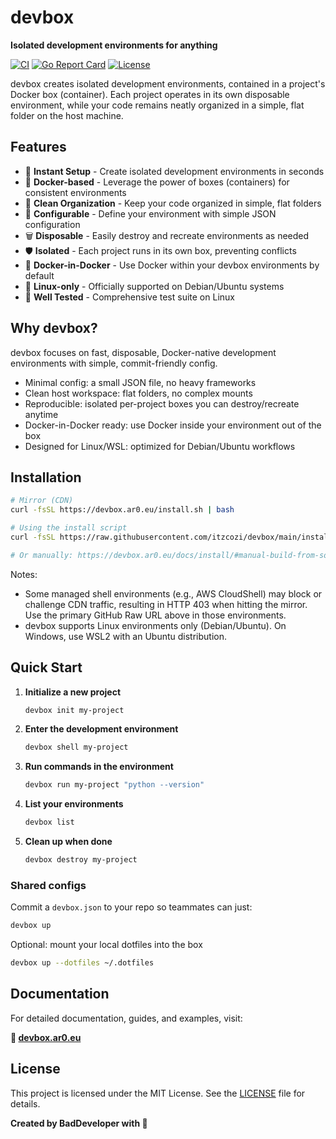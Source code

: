 # devbox

**Isolated development environments for anything**

[![CI](https://github.com/itzcozi/devbox/workflows/CI/badge.svg)](https://github.com/itzcozi/devbox/actions)
[![Go Report Card](https://goreportcard.com/badge/github.com/itzcozi/devbox)](https://goreportcard.com/report/github.com/itzcozi/devbox)
[![License](https://img.shields.io/badge/license-MIT-blue.svg)](LICENSE)

devbox creates isolated development environments, contained in a project's Docker box (container). Each project operates in its own disposable environment, while your code remains neatly organized in a simple, flat folder on the host machine.

## Features

- 🚀 **Instant Setup** - Create isolated development environments in seconds
- 🐳 **Docker-based** - Leverage the power of boxes (containers) for consistent environments
- 📁 **Clean Organization** - Keep your code organized in simple, flat folders
- 🔧 **Configurable** - Define your environment with simple JSON configuration
- 🗑️ **Disposable** - Easily destroy and recreate environments as needed
- 🛡️ **Isolated** - Each project runs in its own box, preventing conflicts
- 🔄 **Docker-in-Docker** - Use Docker within your devbox environments by default
- 🐧 **Linux-only** - Officially supported on Debian/Ubuntu systems
- 🧪 **Well Tested** - Comprehensive test suite on Linux

## Why devbox?

devbox focuses on fast, disposable, Docker-native development environments with simple, commit-friendly config.

- Minimal config: a small JSON file, no heavy frameworks
- Clean host workspace: flat folders, no complex mounts
- Reproducible: isolated per-project boxes you can destroy/recreate anytime
- Docker-in-Docker ready: use Docker inside your environment out of the box
- Designed for Linux/WSL: optimized for Debian/Ubuntu workflows

## Installation

```bash
# Mirror (CDN)
curl -fsSL https://devbox.ar0.eu/install.sh | bash

# Using the install script
curl -fsSL https://raw.githubusercontent.com/itzcozi/devbox/main/install.sh | bash

# Or manually: https://devbox.ar0.eu/docs/install/#manual-build-from-source
```

Notes:
- Some managed shell environments (e.g., AWS CloudShell) may block or challenge CDN traffic, resulting in HTTP 403 when hitting the mirror. Use the primary GitHub Raw URL above in those environments.
- devbox supports Linux environments only (Debian/Ubuntu). On Windows, use WSL2 with an Ubuntu distribution.



## Quick Start

1. **Initialize a new project**
   ```bash
   devbox init my-project
   ```

2. **Enter the development environment**
   ```bash
   devbox shell my-project
   ```

3. **Run commands in the environment**
   ```bash
   devbox run my-project "python --version"
   ```

4. **List your environments**
   ```bash
   devbox list
   ```

5. **Clean up when done**
   ```bash
   devbox destroy my-project
   ```

### Shared configs

Commit a `devbox.json` to your repo so teammates can just:

```bash
devbox up
```

Optional: mount your local dotfiles into the box

```bash
devbox up --dotfiles ~/.dotfiles
```

## Documentation

For detailed documentation, guides, and examples, visit:

**📖 [devbox.ar0.eu](https://devbox.ar0.eu)**

## License

This project is licensed under the MIT License. See the [LICENSE](LICENSE) file for details.


**Created by BadDeveloper with 💚**
